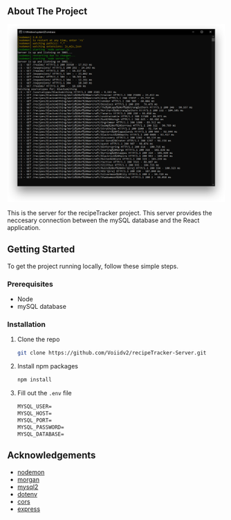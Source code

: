 <!-- ABOUT THE PROJECT -->

## About The Project

[![Product Name Screen Shot][product-screenshot]](https://github.com/Voiidv2/recipeTracker-Server)

This is the server for the recipeTracker project. This server provides the neccesary connection between the mySQL database and the React application.

## Getting Started

To get the project running locally, follow these simple steps.

### Prerequisites

- Node
- mySQL database

### Installation

1. Clone the repo
   ```sh
   git clone https://github.com/Voiidv2/recipeTracker-Server.git
   ```
2. Install npm packages
   ```sh
   npm install
   ```
3. Fill out the `.env` file
   ```JS
   MYSQL_USER=
   MYSQL_HOST=
   MYSQL_PORT=
   MYSQL_PASSWORD=
   MYSQL_DATABASE=
   ```

<!-- ACKNOWLEDGEMENTS -->

## Acknowledgements

- [nodemon](https://nodemon.io/)
- [morgan](https://www.npmjs.com/package/morgan)
- [mysql2](https://www.npmjs.com/package/mysql2)
- [dotenv](https://www.npmjs.com/package/dotenv)
- [cors](https://www.npmjs.com/package/cors)
- [express](https://www.npmjs.com/package/express)

<!-- MARKDOWN LINKS & IMAGES -->
<!-- https://www.markdownguide.org/basic-syntax/#reference-style-links -->

[product-screenshot]: images/screenshot.png
